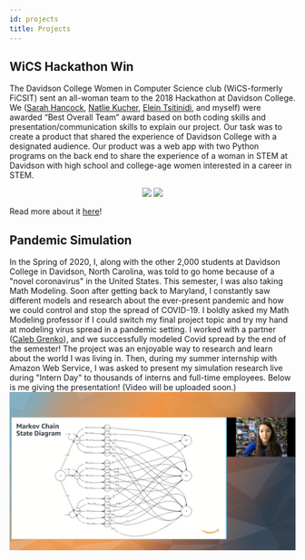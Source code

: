 ```yaml
---
id: projects
title: Projects
---
```


## WiCS Hackathon Win
The Davidson College Women in Computer Science club (WiCS-formerly FiCSIT) sent an all-woman team to the 2018 Hackathon at Davidson College. We ([Sarah Hancock](https://www.linkedin.com/in/sarhancock/), [Natlie Kucher](https://www.linkedin.com/in/natalie-kucher-5b214a122/), [Elein Tsitinidi](https://www.linkedin.com/in/eleni-tsit/), and myself) were awarded “Best Overall Team” award based on both coding skills and presentation/communication skills to explain our project. Our task was to create a product that shared the experience of Davidson College with a designated audience. Our product was a web app with two Python programs on the back end to share the experience of a woman in STEM at Davidson with high school and college-age women interested in a career in STEM.
<center>
  <p float="left">
  <img src="./assets/HackathonHub.jpg" width="450" />
  <img src="./assets/HackathonHubFun.jpg" width="450" /> 
  </p>
</center>
<!--![image](./assets/HackathonHub.jpg)
![image](./assets/HackathonHubFun.jpg)-->

Read more about it [here](https://wildcatparents.davidson.edu/2018/12/all-female-team-wins-hackathon/)!

## Pandemic Simulation
In the Spring of 2020, I, along with the other 2,000 students at Davidson College in Davidson, North Carolina, was told to go home because of a "novel coronavirus" in the United States. This semester, I was also taking Math Modeling. Soon after getting back to Maryland, I constantly saw different models and research about the ever-present pandemic and how we could control and stop the spread of COVID-19. I boldly asked my Math Modeling professor if I could switch my final project topic and try my hand at modeling virus spread in a pandemic setting. I worked with a partner ([Caleb Grenko](https://www.linkedin.com/in/cagre/)), and we successfully modeled Covid spread by the end of the semester! The project was an enjoyable way to research and learn about the world I was living in. Then, during my summer internship with Amazon Web Service, I was asked to present my simulation research live during "Intern Day" to thousands of interns and full-time employees. Below is me giving the presentation! (Video will be uploaded soon.)
![image](./assets/AmazonTalk.png)
<!-- blank line -->
<!--<figure class="video_container">
  <video controls="true" allowfullscreen="true" poster="path/to/poster_image.png">
    <source src="path/to/video.mp4" type="video/mp4">
    <source src="path/to/video.ogg" type="video/ogg">
    <source src="path/to/video.webm" type="video/webm">
  </video>
</figure>-->
<!-- blank line -->
